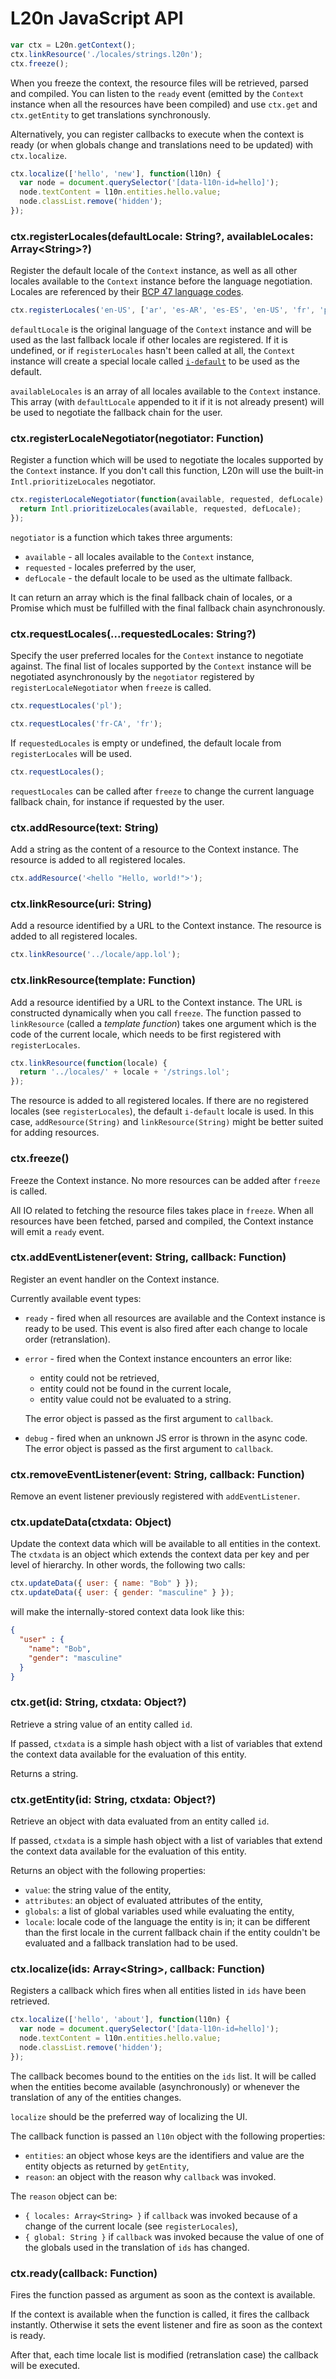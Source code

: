 L20n JavaScript API
===================

```javascript
var ctx = L20n.getContext();
ctx.linkResource('./locales/strings.l20n');
ctx.freeze();
```

When you freeze the context, the resource files will be retrieved, parsed and 
compiled.  You can listen to the `ready` event (emitted by the `Context` 
instance when all the resources have been compiled) and use `ctx.get` and 
`ctx.getEntity` to get translations synchronously.

Alternatively, you can register callbacks to execute when the context is ready 
(or when globals change and translations need to be updated) with 
`ctx.localize`.

```javascript
ctx.localize(['hello', 'new'], function(l10n) {
  var node = document.querySelector('[data-l10n-id=hello]');
  node.textContent = l10n.entities.hello.value;
  node.classList.remove('hidden');
});
```

### ctx.registerLocales(defaultLocale: String?, availableLocales: Array&lt;String&gt;?)

Register the default locale of the `Context` instance, as well as all other 
locales available to the `Context` instance before the language negotiation. 
Locales are referenced by their [BCP 47 language codes][].

[BCP 47 language codes]: http://tools.ietf.org/html/bcp47

```javascript
ctx.registerLocales('en-US', ['ar', 'es-AR', 'es-ES', 'en-US', 'fr', 'pl']);
```

`defaultLocale` is the original language of the `Context` instance and will be 
used as the last fallback locale if other locales are registered.  If 
it is undefined, or if `registerLocales` hasn't been called at all, the 
`Context` instance will create a special locale called [`i-default`][] to be 
used as the default.

[`i-default`]: http://www.iana.org/assignments/lang-tags/i-default

`availableLocales` is an array of all locales available to the `Context` 
instance.  This array (with `defaultLocale` appended to it if it is not already 
present) will be used to negotiate the fallback chain for the user.  


### ctx.registerLocaleNegotiator(negotiator: Function)

Register a function which will be used to negotiate the locales supported by 
the `Context` instance.  If you don't call this function, L20n will use the 
built-in `Intl.prioritizeLocales` negotiator.

```javascript
ctx.registerLocaleNegotiator(function(available, requested, defLocale) {
  return Intl.prioritizeLocales(available, requested, defLocale);
});
```

`negotiator` is a function which takes three arguments:

 - `available` - all locales available to the `Context` instance,
 - `requested` - locales preferred by the user,
 - `defLocale` - the default locale to be used as the ultimate fallback.

It can return an array which is the final fallback chain of locales, or 
a Promise which must be fulfilled with the final fallback chain asynchronously.


### ctx.requestLocales(...requestedLocales: String?)

Specify the user preferred locales for the `Context` instance to negotiate 
against.  The final list of locales supported by the `Context` instance will be 
negotiated asynchronously by the `negotiator` registered by 
`registerLocaleNegotiator` when `freeze` is called.

```javascript
ctx.requestLocales('pl');
```

```javascript
ctx.requestLocales('fr-CA', 'fr');
```

If `requestedLocales` is empty or undefined, the default locale from 
`registerLocales` will be used.

```javascript
ctx.requestLocales();
```

`requestLocales` can be called after `freeze` to change the current language 
fallback chain, for instance if requested by the user.


### ctx.addResource(text: String)

Add a string as the content of a resource to the Context instance.  The 
resource is added to all registered locales.

```javascript
ctx.addResource('<hello "Hello, world!">');
```


### ctx.linkResource(uri: String)

Add a resource identified by a URL to the Context instance.  The resource is 
added to all registered locales.

```javascript
ctx.linkResource('../locale/app.lol');
```



### ctx.linkResource(template: Function)

Add a resource identified by a URL to the Context instance.  The URL is 
constructed dynamically when you call `freeze`.  The function passed to 
`linkResource` (called a _template function_) takes one argument which is the 
code of the current locale, which needs to be first registered with 
`registerLocales`.

```javascript
ctx.linkResource(function(locale) {
  return '../locales/' + locale + '/strings.lol';
});
```

The resource is added to all registered locales.  If there are no registered 
locales (see `registerLocales`), the default `i-default` locale is used.  In 
this case, `addResource(String)` and `linkResource(String)` might be better 
suited for adding resources.


### ctx.freeze()

Freeze the Context instance.  No more resources can be added after `freeze` is 
called.

All IO related to fetching the resource files takes place in `freeze`.  When 
all resources have been fetched, parsed and compiled, the Context instance will 
emit a `ready` event.


### ctx.addEventListener(event: String, callback: Function)

Register an event handler on the Context instance.

Currently available event types:

 - `ready` - fired when all resources are available and the Context instance is 
   ready to be used.  This event is also fired after each change to locale 
   order (retranslation).
 - `error` - fired when the Context instance encounters an error like:
   - entity could not be retrieved,
   - entity could not be found in the current locale,
   - entity value could not be evaluated to a string.

   The error object is passed as the first argument to `callback`.

 - `debug` - fired when an unknown JS error is thrown in the async code.  The 
   error object is passed as the first argument to `callback`.


### ctx.removeEventListener(event: String, callback: Function)

Remove an event listener previously registered with `addEventListener`.


### ctx.updateData(ctxdata: Object)

Update the context data which will be available to all entities in the context.  
The `ctxdata` is an object which extends the context data per key and per level 
of hierarchy.  In other words, the following two calls:

```javascript
ctx.updateData({ user: { name: "Bob" } });
ctx.updateData({ user: { gender: "masculine" } });
```

will make the internally-stored context data look like this:

```json
{
  "user" : {
    "name": "Bob",
    "gender": "masculine"
  }
}
```


### ctx.get(id: String, ctxdata: Object?)

Retrieve a string value of an entity called `id`.

If passed, `ctxdata` is a simple hash object with a list of variables that
extend the context data available for the evaluation of this entity.

Returns a string.


### ctx.getEntity(id: String, ctxdata: Object?)

Retrieve an object with data evaluated from an entity called `id`.

If passed, `ctxdata` is a simple hash object with a list of variables that
extend the context data available for the evaluation of this entity.

Returns an object with the following properties:

 - `value`: the string value of the entity,
 - `attributes`: an object of evaluated attributes of the entity,
 - `globals`: a list of global variables used while evaluating the entity,
 - `locale`: locale code of the language the entity is in;  it can be different 
   than the first locale in the current fallback chain if the entity couldn't 
   be evaluated and a fallback translation had to be used.


### ctx.localize(ids: Array&lt;String&gt;, callback: Function)

Registers a callback which fires when all entities listed in `ids` have been 
retrieved.

```javascript
ctx.localize(['hello', 'about'], function(l10n) {
  var node = document.querySelector('[data-l10n-id=hello]');
  node.textContent = l10n.entities.hello.value;
  node.classList.remove('hidden');
});
```

The callback becomes bound to the entities on the `ids` list.  It will be 
called when the entities become available (asynchronously) or whenever the 
translation of any of the entities changes.

`localize` should be the preferred way of localizing the UI.

The callback function is passed an `l10n` object with the following properties:

  - `entities`: an object whose keys are the identifiers and value are the 
    entity objects as returned by `getEntity`,
  - `reason`: an object with the reason why `callback` was invoked.

The `reason` object can be:
 
  - `{ locales: Array<String> }` if `callback` was invoked because of a change 
    of the current locale (see `registerLocales`),
  - `{ global: String }` if `callback` was invoked because the value of one of 
    the globals used in the translation of `ids` has changed.


### ctx.ready(callback: Function)

Fires the function passed as argument as soon as the context is available.

If the context is available when the function is called, it fires the callback
instantly. 
Otherwise it sets the event listener and fire as soon as the context is ready.

After that, each time locale list is modified (retranslation case) the callback 
will be executed.
